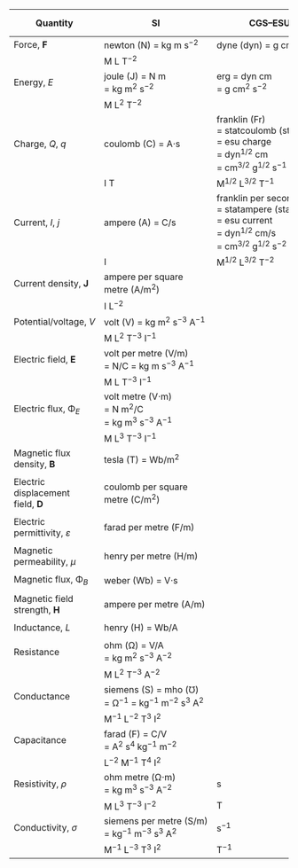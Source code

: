 | Quantity | SI | CGS–ESU | Gaussian | CGS–EMU | Heaviside–Lorentz |
|----------|----|---------|----------|---------|-------------------|
| Force, **F** | newton (N) = kg m s<sup>−2</sup> | dyne (dyn) = g cm s<sup>−2</sup>  |  |  |  |
|              | M L T<sup>−2</sup> |  |  |  |  |
| Energy, _E_ | joule (J) = N m = kg m<sup>2</sup> s<sup>−2</sup> | erg = dyn cm = g cm<sup>2</sup> s<sup>−2</sup>  |  |  |  |
|             | M L<sup>2</sup> T<sup>−2</sup> |  |  |  |  |
| Charge, _Q_, _q_ | coulomb (C) = A⋅s | franklin (Fr) = statcoulomb (statC) = esu charge = dyn<sup>1/2</sup> cm = cm<sup>3/2</sup> g<sup>1/2</sup> s<sup>−1</sup> |  | biot second (Bi⋅s) = abcoulomb (abC) = emu charge = dyn<sup>1/2</sup> s = cm<sup>1/2</sup> g<sup>1/2</sup> |  |
|                  | I T | M<sup>1/2</sup> L<sup>3/2</sup> T<sup>−1</sup> |  | M<sup>1/2</sup> L<sup>1/2</sup> |  |
| Current, _I_, _j_ | ampere (A) = C/s | franklin per second (Fr/s) = statampere (statA) = esu current = dyn<sup>1/2</sup> cm/s = cm<sup>3/2</sup> g<sup>1/2</sup> s<sup>−2</sup> |  | biot (Bi) = abampere (abA) = emu current = dyn<sup>1/2</sup> = cm<sup>1/2</sup> g<sup>1/2</sup> s<sup>−1</sup> |  |
|                   | I                | M<sup>1/2</sup> L<sup>3/2</sup> T<sup>−2</sup> |  | M<sup>1/2</sup> L<sup>1/2</sup> T<sup>−1</sup> |  |
| Current density, **J** | ampere per square metre (A/m<sup>2</sup>) |  |  |  |  |
|                        | I L<sup>−2</sup> |  |  |  |  |
| Potential/voltage, _V_ | volt (V) = kg m<sup>2</sup> s<sup>−3</sup> A<sup>−1</sup> |  |  |  |  |
|                        | M L<sup>2</sup> T<sup>−3</sup> I<sup>−1</sup>  |  |  |  |  |
| Electric field, **E** | volt per metre (V/m) = N/C = kg m s<sup>−3</sup> A<sup>−1</sup> |  |  |  |  |
|                       | M L T<sup>−3</sup> I<sup>−1</sup> |  |  |  |  |
| Electric flux, Φ<sub>_E_</sub> | volt metre (V⋅m) = N m<sup>2</sup>/C = kg m<sup>3</sup> s<sup>−3</sup> A<sup>−1</sup> |  |  |  |  |
|                                | M L<sup>3</sup> T<sup>−3</sup> I<sup>−1</sup> |  |  |  |  |
| Magnetic flux density, **B** | tesla (T) = Wb/m<sup>2</sup> |  |  |  |  |
|                              |  |  |  |  |  |
| Electric displacement field, **D** | coulomb per square metre (C/m<sup>2</sup>) |  |  |  |  |
|                                    |  |  |  |  |  |
| Electric permittivity, _ε_ | farad per metre (F/m) |  |  |  |  |
|                            |  |  |  |  |  |
| Magnetic permeability, _μ_ | henry per metre (H/m) |  |  |  |  |
|                            |  |  |  |  |  |
| Magnetic flux, Φ<sub>_B_</sub> | weber (Wb) = V⋅s |  |  |  |  |
|                                |  |  |  |  |  |
| Magnetic field strength, **H** | ampere per metre (A/m) |  |  |  |  |
|                                |  |  |  |  |  |
| Inductance, _L_ | henry (H) = Wb/A |  |  |  |  |
|                 |  |  |  |  |  |
| Resistance | ohm (Ω) = V/A = kg m<sup>2</sup> s<sup>−3</sup> A<sup>−2</sup> |  |  |  |  |
|            | M L<sup>2</sup> T<sup>−3</sup> A<sup>−2</sup> |  |  |  |  |
| Conductance | siemens (S) = mho (℧) = Ω<sup>−1</sup> = kg<sup>−1</sup> m<sup>−2</sup> s<sup>3</sup> A<sup>2</sup> |  |  |  |  |
|             | M<sup>−1</sup> L<sup>−2</sup> T<sup>3</sup> I<sup>2</sup> |  |  |  |  |
| Capacitance | farad (F) = C/V = A<sup>2</sup> s<sup>4</sup> kg<sup>−1</sup> m<sup>−2</sup> |  |  |  |  |
|             | L<sup>−2</sup> M<sup>−1</sup> T<sup>4</sup> I<sup>2</sup> |  |  |  |  |
| Resistivity, _ρ_ | ohm metre (Ω⋅m) = kg m<sup>3</sup> s<sup>−3</sup> A<sup>−2</sup> | s |  |  |  |
|                  | M L<sup>3</sup> T<sup>−3</sup> I<sup>−2</sup>                    | T |  |  |  |
| Conductivity, _σ_ | siemens per metre (S/m) = kg<sup>−1</sup> m<sup>−3</sup> s<sup>3</sup> A<sup>2</sup> | s<sup>−1</sup> |  |  |  |
|                   | M<sup>−1</sup> L<sup>−3</sup> T<sup>3</sup> I<sup>2</sup> | T<sup>−1</sup> |  |  |  |
